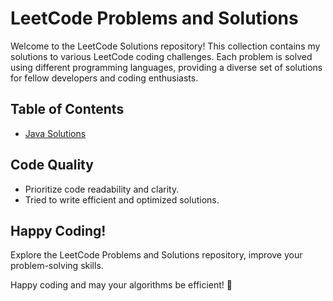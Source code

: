 # LeetCode Problems and Solutions

Welcome to the LeetCode Solutions repository! This collection contains my solutions to various LeetCode coding challenges. Each problem is solved using different programming languages, providing a diverse set of solutions for fellow developers and coding enthusiasts.

## Table of Contents
- [Java Solutions](/JavaSolutions)

## Code Quality
- Prioritize code readability and clarity.
- Tried to write efficient and optimized solutions.

## Happy Coding!
Explore the LeetCode Problems and Solutions repository, improve your problem-solving skills.

Happy coding and may your algorithms be efficient! 🚀

